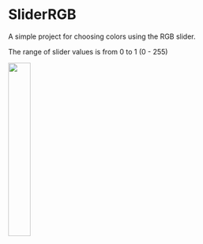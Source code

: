# SliderRGB

A simple project for choosing colors using the RGB slider.

The range of slider values is from 0 to 1 (0 - 255)

<img src="https://user-images.githubusercontent.com/48784547/75465511-6b16ae80-5991-11ea-841f-f8e2cde8f60a.png" width="30%"></img>

